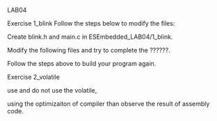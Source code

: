 LAB04

Exercise 1_blink
Follow the steps below to modify the files:

Create blink.h and main.c in ESEmbedded_LAB04/1_blink.

Modify the following files and try to complete the ??????.

Follow the steps above to build your program again.

Exercise 2_volatile

use and do not use the volatile,

using the optimizaiton of compiler than observe the result of assembly code.
